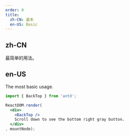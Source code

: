 ```yaml
---
order: 0
title: 
  zh-CN: 基本
  en-US: Basic
---
```


## zh-CN

最简单的用法。

## en-US

The most basic usage.

````jsx
import { BackTop } from 'antd';

ReactDOM.render(
  <div>
    <BackTop />
    Scroll down to see the bottom right gray button.
  </div>
, mountNode);
````
